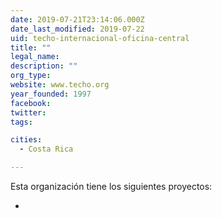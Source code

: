 ```yaml
---
date: 2019-07-21T23:14:06.000Z
date_last_modified: 2019-07-22
uid: techo-internacional-oficina-central
title: ""
legal_name: 
description: ""
org_type: 
website: www.techo.org
year_founded: 1997
facebook: 
twitter: 
tags:

cities: 
  - Costa Rica

---
```


Esta organización tiene los siguientes proyectos:

- [](/i/relevamiento-de-asentamientos-informales-en-centro-america.html)
